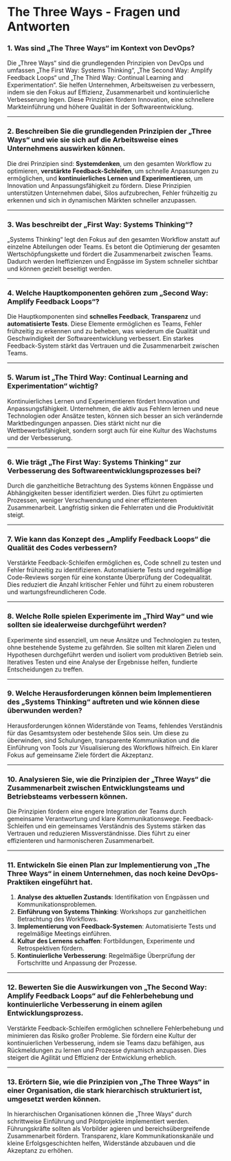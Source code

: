 # The Three Ways - Fragen und Antworten
 
### 1. Was sind „The Three Ways“ im Kontext von DevOps?
Die „Three Ways“ sind die grundlegenden Prinzipien von DevOps und umfassen „The First Way: Systems Thinking“, „The Second Way: Amplify Feedback Loops“ und „The Third Way: Continual Learning and Experimentation“. Sie helfen Unternehmen, Arbeitsweisen zu verbessern, indem sie den Fokus auf Effizienz, Zusammenarbeit und kontinuierliche Verbesserung legen. Diese Prinzipien fördern Innovation, eine schnellere Markteinführung und höhere Qualität in der Softwareentwicklung.
 
---
 
### 2. Beschreiben Sie die grundlegenden Prinzipien der „Three Ways“ und wie sie sich auf die Arbeitsweise eines Unternehmens auswirken können.
Die drei Prinzipien sind: **Systemdenken**, um den gesamten Workflow zu optimieren, **verstärkte Feedback-Schleifen**, um schnelle Anpassungen zu ermöglichen, und **kontinuierliches Lernen und Experimentieren**, um Innovation und Anpassungsfähigkeit zu fördern. Diese Prinzipien unterstützen Unternehmen dabei, Silos aufzubrechen, Fehler frühzeitig zu erkennen und sich in dynamischen Märkten schneller anzupassen.
 
---
 
### 3. Was beschreibt der „First Way: Systems Thinking“?
„Systems Thinking“ legt den Fokus auf den gesamten Workflow anstatt auf einzelne Abteilungen oder Teams. Es betont die Optimierung der gesamten Wertschöpfungskette und fördert die Zusammenarbeit zwischen Teams. Dadurch werden Ineffizienzen und Engpässe im System schneller sichtbar und können gezielt beseitigt werden.
 
---
 
### 4. Welche Hauptkomponenten gehören zum „Second Way: Amplify Feedback Loops“?
Die Hauptkomponenten sind **schnelles Feedback**, **Transparenz** und **automatisierte Tests**. Diese Elemente ermöglichen es Teams, Fehler frühzeitig zu erkennen und zu beheben, was wiederum die Qualität und Geschwindigkeit der Softwareentwicklung verbessert. Ein starkes Feedback-System stärkt das Vertrauen und die Zusammenarbeit zwischen Teams.
 
---
 
### 5. Warum ist „The Third Way: Continual Learning and Experimentation“ wichtig?
Kontinuierliches Lernen und Experimentieren fördert Innovation und Anpassungsfähigkeit. Unternehmen, die aktiv aus Fehlern lernen und neue Technologien oder Ansätze testen, können sich besser an sich verändernde Marktbedingungen anpassen. Dies stärkt nicht nur die Wettbewerbsfähigkeit, sondern sorgt auch für eine Kultur des Wachstums und der Verbesserung.
 
---
 
### 6. Wie trägt „The First Way: Systems Thinking“ zur Verbesserung des Softwareentwicklungsprozesses bei?
Durch die ganzheitliche Betrachtung des Systems können Engpässe und Abhängigkeiten besser identifiziert werden. Dies führt zu optimierten Prozessen, weniger Verschwendung und einer effizienteren Zusammenarbeit. Langfristig sinken die Fehlerraten und die Produktivität steigt.
 
---
 
### 7. Wie kann das Konzept des „Amplify Feedback Loops“ die Qualität des Codes verbessern?
Verstärkte Feedback-Schleifen ermöglichen es, Code schnell zu testen und Fehler frühzeitig zu identifizieren. Automatisierte Tests und regelmäßige Code-Reviews sorgen für eine konstante Überprüfung der Codequalität. Dies reduziert die Anzahl kritischer Fehler und führt zu einem robusteren und wartungsfreundlicheren Code.
 
---
 
### 8. Welche Rolle spielen Experimente im „Third Way“ und wie sollten sie idealerweise durchgeführt werden?
Experimente sind essenziell, um neue Ansätze und Technologien zu testen, ohne bestehende Systeme zu gefährden. Sie sollten mit klaren Zielen und Hypothesen durchgeführt werden und isoliert vom produktiven Betrieb sein. Iteratives Testen und eine Analyse der Ergebnisse helfen, fundierte Entscheidungen zu treffen.
 
---
 
### 9. Welche Herausforderungen können beim Implementieren des „Systems Thinking“ auftreten und wie können diese überwunden werden?
Herausforderungen können Widerstände von Teams, fehlendes Verständnis für das Gesamtsystem oder bestehende Silos sein. Um diese zu überwinden, sind Schulungen, transparente Kommunikation und die Einführung von Tools zur Visualisierung des Workflows hilfreich. Ein klarer Fokus auf gemeinsame Ziele fördert die Akzeptanz.
 
---
 
### 10. Analysieren Sie, wie die Prinzipien der „Three Ways“ die Zusammenarbeit zwischen Entwicklungsteams und Betriebsteams verbessern können.
Die Prinzipien fördern eine engere Integration der Teams durch gemeinsame Verantwortung und klare Kommunikationswege. Feedback-Schleifen und ein gemeinsames Verständnis des Systems stärken das Vertrauen und reduzieren Missverständnisse. Dies führt zu einer effizienteren und harmonischeren Zusammenarbeit.
 
---
 
### 11. Entwickeln Sie einen Plan zur Implementierung von „The Three Ways“ in einem Unternehmen, das noch keine DevOps-Praktiken eingeführt hat.
1. **Analyse des aktuellen Zustands**: Identifikation von Engpässen und Kommunikationsproblemen.
2. **Einführung von Systems Thinking**: Workshops zur ganzheitlichen Betrachtung des Workflows.
3. **Implementierung von Feedback-Systemen**: Automatisierte Tests und regelmäßige Meetings einführen.
4. **Kultur des Lernens schaffen**: Fortbildungen, Experimente und Retrospektiven fördern.
5. **Kontinuierliche Verbesserung**: Regelmäßige Überprüfung der Fortschritte und Anpassung der Prozesse.
 
---
 
### 12. Bewerten Sie die Auswirkungen von „The Second Way: Amplify Feedback Loops“ auf die Fehlerbehebung und kontinuierliche Verbesserung in einem agilen Entwicklungsprozess.
Verstärkte Feedback-Schleifen ermöglichen schnellere Fehlerbehebung und minimieren das Risiko großer Probleme. Sie fördern eine Kultur der kontinuierlichen Verbesserung, indem sie Teams dazu befähigen, aus Rückmeldungen zu lernen und Prozesse dynamisch anzupassen. Dies steigert die Agilität und Effizienz der Entwicklung erheblich.
 
---
 
### 13. Erörtern Sie, wie die Prinzipien von „The Three Ways“ in einer Organisation, die stark hierarchisch strukturiert ist, umgesetzt werden können.
In hierarchischen Organisationen können die „Three Ways“ durch schrittweise Einführung und Pilotprojekte implementiert werden. Führungskräfte sollten als Vorbilder agieren und bereichsübergreifende Zusammenarbeit fördern. Transparenz, klare Kommunikationskanäle und kleine Erfolgsgeschichten helfen, Widerstände abzubauen und die Akzeptanz zu erhöhen.